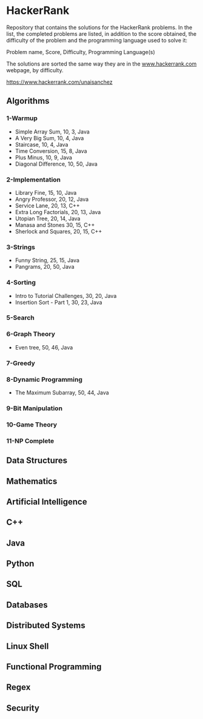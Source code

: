 # HackerRank
Repository that contains the solutions for the HackerRank problems. In the list, the completed problems are listed, in addition to the score obtained, the difficulty of the problem and the programming language used to solve it:

Problem name, Score, Difficulty, Programming Language(s)

The solutions are sorted the same way they are in the www.hackerrank.com webpage, by difficulty.


https://www.hackerrank.com/unaisanchez

## Algorithms

### 1-Warmup

* Simple Array Sum, 10, 3, Java
* A Very Big Sum, 10, 4, Java
* Staircase, 10, 4, Java
* Time Conversion, 15, 8, Java
* Plus Minus, 10, 9, Java
* Diagonal Difference, 10, 50, Java

### 2-Implementation

* Library Fine, 15, 10, Java
* Angry Professor, 20, 12, Java
* Service Lane, 20, 13, C++
* Extra Long Factorials, 20, 13, Java
* Utopian Tree, 20, 14, Java
* Manasa and Stones 30, 15, C++
* Sherlock and Squares, 20, 15, C++

### 3-Strings

* Funny String, 25, 15, Java
* Pangrams, 20, 50, Java

### 4-Sorting

* Intro to Tutorial Challenges, 30, 20, Java
* Insertion Sort - Part 1, 30, 23, Java

### 5-Search

### 6-Graph Theory

* Even tree, 50, 46, Java

### 7-Greedy

### 8-Dynamic Programming

* The Maximum Subarray, 50, 44, Java

### 9-Bit Manipulation

### 10-Game Theory

### 11-NP Complete

## Data Structures

## Mathematics

## Artificial Intelligence

## C++

## Java

## Python

## SQL

## Databases

## Distributed Systems

## Linux Shell

## Functional Programming

## Regex

## Security


